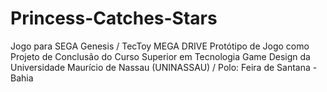 # Princess-Catches-Stars
Jogo para SEGA Genesis /  TecToy MEGA DRIVE
Protótipo de Jogo como Projeto de Conclusão do Curso Superior em Tecnologia Game Design
da Universidade Maurício de Nassau (UNINASSAU) / Polo: Feira de Santana - Bahia
